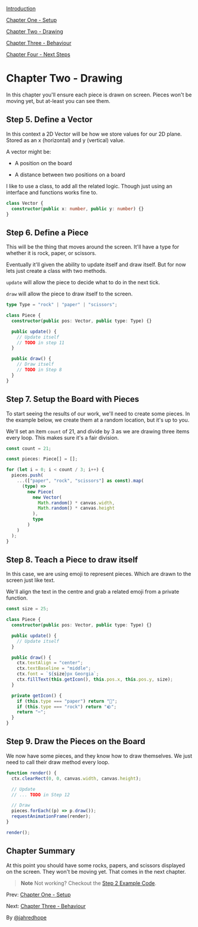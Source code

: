 [Introduction](./README.md)

[Chapter One - Setup](./1-Setup.md)

[Chapter Two - Drawing](./2-Drawing.md)

[Chapter Three - Behaviour](./3-Behaviour.md)

[Chapter Four - Next Steps](./4-Next-Steps.md)

# Chapter Two - Drawing

In this chapter you'll ensure each piece is drawn on screen. Pieces won't be moving yet, but at-least you can see them.

## Step 5. Define a Vector

In this context a 2D Vector will be how we store values for our 2D plane. Stored as an x (horizontal) and y (vertical) value.

A vector might be:

- A position on the board

- A distance between two positions on a board

I like to use a class, to add all the related logic. Though just using an interface and functions works fine to.

```ts
class Vector {
  constructor(public x: number, public y: number) {}
}
```

## Step 6. Define a Piece

This will be the thing that moves around the screen. It'll have a type for whether it is rock, paper, or scissors.

Eventually it'll given the ability to update itself and draw itself. But for now lets just create a class with two methods.

`update` will allow the piece to decide what to do in the next tick.

`draw` will allow the piece to draw itself to the screen.

```ts
type Type = "rock" | "paper" | "scissors";

class Piece {
  constructor(public pos: Vector, public type: Type) {}

  public update() {
    // Update itself
    // TODO in step 11
  }

  public draw() {
    // Draw itself
    // TODO in Step 8
  }
}
```

## Step 7. Setup the Board with Pieces

To start seeing the results of our work, we'll need to create some pieces. In the example below, we create them at a random location, but it's up to you.

We'll set an item `count` of 21, and divide by 3 as we are drawing three items every loop. This makes sure it's a fair division.

```ts
const count = 21;

const pieces: Piece[] = [];

for (let i = 0; i < count / 3; i++) {
  pieces.push(
    ...(["paper", "rock", "scissors"] as const).map(
      (type) =>
        new Piece(
          new Vector(
            Math.random() * canvas.width,
            Math.random() * canvas.height
          ),
          type
        )
    )
  );
}
```

## Step 8. Teach a Piece to draw itself

In this case, we are using emoji to represent pieces. Which are drawn to the screen just like text.

We'll align the text in the centre and grab a related emoji from a private function.

```ts
const size = 25;

class Piece {
  constructor(public pos: Vector, public type: Type) {}

  public update() {
    // Update itself
  }

  public draw() {
    ctx.textAlign = "center";
    ctx.textBaseline = "middle";
    ctx.font = `${size}px Georgia`;
    ctx.fillText(this.getIcon(), this.pos.x, this.pos.y, size);
  }

  private getIcon() {
    if (this.type === "paper") return "📄";
    if (this.type === "rock") return "🪨";
    return "✂️";
  }
}
```

## Step 9. Draw the Pieces on the Board

We now have some pieces, and they know how to draw themselves. We just need to call their draw method every loop.

```ts
function render() {
  ctx.clearRect(0, 0, canvas.width, canvas.height);

  // Update
  // ... TODO in Step 12

  // Draw
  pieces.forEach((p) => p.draw());
  requestAnimationFrame(render);
}

render();
```

## Chapter Summary

At this point you should have some rocks, papers, and scissors displayed on the screen. They won't be moving yet. That comes in the next chapter.

> **Note** Not working? Checkout the [Step 2 Example Code](example-step-2/src/main.ts).

Prev: [Chapter One - Setup](./1-Setup.md)

Next: [Chapter Three - Behaviour](./3-Behaviour.md)

By [@jahredhope](https://jahred.me/)

